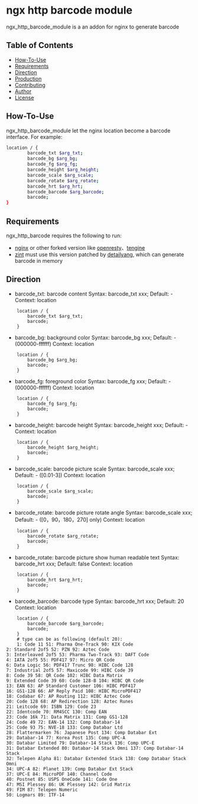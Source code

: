 # ngx http barcode module



ngx_http_barcode_module is a an addon for nginx to generate barcode

Table of Contents
-----------------
* [How-To-Use](#how-to-use)
* [Requirements](#requirements)
* [Direction](#direction)
* [Production](#production)
* [Contributing](#contributing)
* [Author](#author)
* [License](#license)


How-To-Use
----------------

ngx_http_barcode_module let the nginx location become a barcode interface.
For example:

```bash
location / {
        barcode_txt $arg_txt;
        barcode_bg $arg_bg;
        barcode_fg $arg_fg;
        barcode_height $arg_height;
        barcode_scale $arg_scale;
        barcode_rotate $arg_rotate;
        barcode_hrt $arg_hrt;
        barcode_barcode $arg_barcode;
        barcode;
}
```

Requirements
------------

ngx_http_barcode requires the following to run:

 * [nginx](http://nginx.org/) or other forked version like [openresty](http://openresty.org/)、[tengine](http://tengine.taobao.org/)
 * [zint](https://github.com/detailyang/zint) must use this version patched by [detailyang](https://github.com/detailyang), which can generate barcode in memory

Direction
------------

* barcode_txt: barcode content
Syntax:     barcode_txt xxx;
Default:    -
Context:    location

```
    location / {
        barcode_txt $arg_txt;
        barcode;
    }
```

* barcode_bg: background color
Syntax:     barcode_bg xxx;
Default:    - (000000-ffffff)
Context:    location
```
    location / {
        barcode_bg $arg_bg;
        barcode;
    }  
```

* barcode_fg: foreground color
Syntax:     barcode_fg xxx;
Default:    - (000000-ffffff)
Context:    location

```
    location / {
        barcode_fg $arg_fg;
        barcode;
    }  
```

* barcode_height: barcode height 
Syntax:     barcode_height xxx;
Default:    -
Context:    location

```
    location / {
        barcode_height $arg_height;
        barcode;
    }  
```

* barcode_scale: barcode picture scale 
Syntax:     barcode_scale xxx;
Default:    - ([0.01-3])
Context:    location

```
    location / {
        barcode_scale $arg_scale;
        barcode;
    }  
```

* barcode_rotate: barcode picture rotate angle
Syntax:     barcode_scale xxx;
Default:    - ([0，90，180，270] only)
Context:    location

```
    location / {
        barcode_rotate $arg_rotate;
        barcode;
    }  
```

* barcode_rotate: barcode picture show human readable text
Syntax:     barcode_hrt xxx;
Default:    false
Context:    location

```
    location / {
        barcode_hrt $arg_hrt;
        barcode;
    }  
```

* barcode_barcode: barcode type
Syntax:     barcode_hrt xxx;
Default:    20
Context:    location

```
    location / {
        barcode_barcode $arg_barcode;
        barcode;
    } 
    # type can be as following (default 20):
    1: Code 11 51: Pharma One-Track 90: KIX Code
2: Standard 2of5 52: PZN 92: Aztec Code
3: Interleaved 2of5 53: Pharma Two-Track 93: DAFT Code
4: IATA 2of5 55: PDF417 97: Micro QR Code
6: Data Logic 56: PDF417 Trunc 98: HIBC Code 128
7: Industrial 2of5 57: Maxicode 99: HIBC Code 39
8: Code 39 58: QR Code 102: HIBC Data Matrix
9: Extended Code 39 60: Code 128-B 104: HIBC QR Code
13: EAN 63: AP Standard Customer 106: HIBC PDF417
16: GS1-128 66: AP Reply Paid 108: HIBC MicroPDF417
18: Codabar 67: AP Routing 112: HIBC Aztec Code
20: Code 128 68: AP Redirection 128: Aztec Runes
21: Leitcode 69: ISBN 129: Code 23
22: Identcode 70: RM4SCC 130: Comp EAN
23: Code 16k 71: Data Matrix 131: Comp GS1-128
24: Code 49 72: EAN-14 132: Comp Databar-14
25: Code 93 75: NVE-18 133: Comp Databar Ltd
28: Flattermarken 76: Japanese Post 134: Comp Databar Ext
29: Databar-14 77: Korea Post 135: Comp UPC-A
30: Databar Limited 79: Databar-14 Stack 136: Comp UPC-E
31: Databar Extended 80: Databar-14 Stack Omni 137: Comp Databar-14 Stack
32: Telepen Alpha 81: Databar Extended Stack 138: Comp Databar Stack Omni
34: UPC-A 82: Planet 139: Comp Databar Ext Stack
37: UPC-E 84: MicroPDF 140: Channel Code
40: Postnet 85: USPS OneCode 141: Code One
47: MSI Plessey 86: UK Plessey 142: Grid Matrix
49: FIM 87: Telepen Numeric
50: Logmars 89: ITF-14
```




